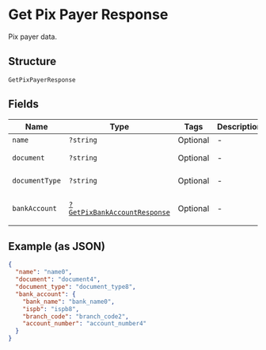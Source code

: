 
# Get Pix Payer Response

Pix payer data.

## Structure

`GetPixPayerResponse`

## Fields

| Name | Type | Tags | Description | Getter | Setter |
|  --- | --- | --- | --- | --- | --- |
| `name` | `?string` | Optional | - | getName(): ?string | setName(?string name): void |
| `document` | `?string` | Optional | - | getDocument(): ?string | setDocument(?string document): void |
| `documentType` | `?string` | Optional | - | getDocumentType(): ?string | setDocumentType(?string documentType): void |
| `bankAccount` | [`?GetPixBankAccountResponse`](../../doc/models/get-pix-bank-account-response.md) | Optional | - | getBankAccount(): ?GetPixBankAccountResponse | setBankAccount(?GetPixBankAccountResponse bankAccount): void |

## Example (as JSON)

```json
{
  "name": "name0",
  "document": "document4",
  "document_type": "document_type8",
  "bank_account": {
    "bank_name": "bank_name0",
    "ispb": "ispb8",
    "branch_code": "branch_code2",
    "account_number": "account_number4"
  }
}
```

